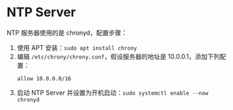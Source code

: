 # NTP Server

NTP 服务器使用的是 chronyd，配置步骤：

1. 使用 APT 安装：`sudo apt install chrony`
2. 编辑 `/etc/chrony/chrony.conf`，假设服务器的地址是 10.0.0.1，添加下列配置：
    ```
    allow 10.0.0.0/16
    ```
3. 启动 NTP Server 并设置为开机启动：`sudo systemctl enable --now chronyd`
